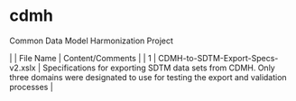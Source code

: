 # cdmh
Common Data Model Harmonization Project

|   | File Name     | Content/Comments |
| 1 | CDMH-to-SDTM-Export-Specs-v2.xslx | Specifications for exporting SDTM data sets from CDMH. Only three domains were designated to use for testing the export and validation processes |
